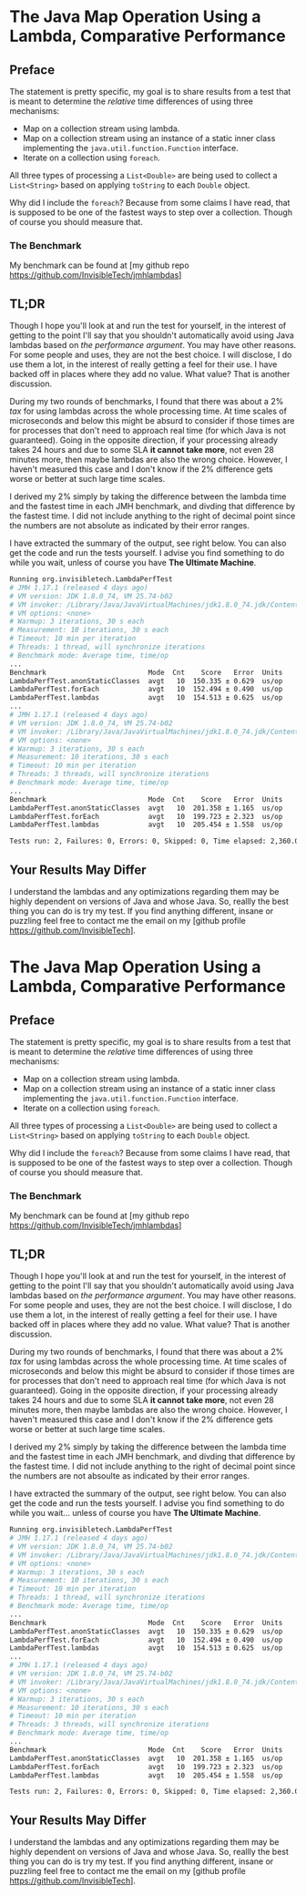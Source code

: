 # The Java Map Operation Using a Lambda, Comparative Performance
## Preface
The statement is pretty specific, my goal is to share results from a test that is meant to determine the *relative* time differences of using three mechanisms:
* Map on a collection stream using lambda.
* Map on a collection stream using an instance of a static inner class implementing the `java.util.function.Function` interface.
* Iterate on a collection using `foreach`.

All three types of processing a `List<Double>`  are being used to collect a `List<String>` based on applying `toString` to each `Double` object.

Why did I include the `foreach`?  Because from some claims I have read, that is supposed to be one of the fastest ways to step over a collection.  Though of course you should measure that.

### The Benchmark
My benchmark can be found at [my github repo https://github.com/InvisibleTech/jmhlambdas] 

## TL;DR
Though I hope you'll look at and run the test for yourself, in the interest of getting to the point I'll say that you shouldn't automatically avoid using Java lambdas based on *the performance argument*.  You may have other reasons. For some people and uses, they are not the best choice.  I will disclose, I do use them a lot, in the interest of really getting a feel for their use.  I have backed off in places where they add no value.  What value?  That is another discussion.

During my two rounds of benchmarks, I found that there was about a 2% *tax* for using lambdas across the whole processing time.  At time scales of microseconds and below this might be absurd to consider if those times are for processes that don't need to approach real time (for which Java is not guaranteed).  Going in the opposite direction, if your processing already takes 24 hours and due to some SLA **it cannot take more**, not even 28 minutes more, then maybe lambdas are also the wrong choice.  However, I haven't measured this case and I don't know if the 2% difference gets worse or better at such large time scales.

I derived my 2% simply by taking the difference between the lambda time and the fastest time in each JMH benchmark, and divding that difference by the fastest time. I did not include anything to the right of decimal point since the numbers are not absolute as indicated by their error ranges.  

I have extracted the summary of the output, see right below.  You can also get the code and run the tests yourself.  I advise you find something to do while you wait, unless of course you have **The Ultimate Machine**.

```bash
Running org.invisibletech.LambdaPerfTest
# JMH 1.17.1 (released 4 days ago)
# VM version: JDK 1.8.0_74, VM 25.74-b02
# VM invoker: /Library/Java/JavaVirtualMachines/jdk1.8.0_74.jdk/Contents/Home/jre/bin/java
# VM options: <none>
# Warmup: 3 iterations, 30 s each
# Measurement: 10 iterations, 30 s each
# Timeout: 10 min per iteration
# Threads: 1 thread, will synchronize iterations
# Benchmark mode: Average time, time/op
...
Benchmark                         Mode  Cnt    Score   Error  Units
LambdaPerfTest.anonStaticClasses  avgt   10  150.335 ± 0.629  us/op
LambdaPerfTest.forEach            avgt   10  152.494 ± 0.490  us/op
LambdaPerfTest.lambdas            avgt   10  154.513 ± 0.625  us/op
...
# JMH 1.17.1 (released 4 days ago)
# VM version: JDK 1.8.0_74, VM 25.74-b02
# VM invoker: /Library/Java/JavaVirtualMachines/jdk1.8.0_74.jdk/Contents/Home/jre/bin/java
# VM options: <none>
# Warmup: 3 iterations, 30 s each
# Measurement: 10 iterations, 30 s each
# Timeout: 10 min per iteration
# Threads: 3 threads, will synchronize iterations
# Benchmark mode: Average time, time/op
...
Benchmark                         Mode  Cnt    Score   Error  Units
LambdaPerfTest.anonStaticClasses  avgt   10  201.358 ± 1.165  us/op
LambdaPerfTest.forEach            avgt   10  199.723 ± 2.323  us/op
LambdaPerfTest.lambdas            avgt   10  205.454 ± 1.558  us/op

Tests run: 2, Failures: 0, Errors: 0, Skipped: 0, Time elapsed: 2,360.062 sec

```
## Your Results May Differ
I understand the lambdas and any optimizations regarding them may be highly dependent on versions of Java and whose Java.  So, reallly the best thing you can do is try my test.  If you find anything different, insane or puzzling feel free to contact me the email on my [github profile https://github.com/InvisibleTech].
# The Java Map Operation Using a Lambda, Comparative Performance
## Preface
The statement is pretty specific, my goal is to share results from a test that is meant to determine the *relative* time differences of using three mechanisms:
* Map on a collection stream using lambda.
* Map on a collection stream using an instance of a static inner class implementing the `java.util.function.Function` interface.
* Iterate on a collection using `foreach`.

All three types of processing a `List<Double>`  are being used to collect a `List<String>` based on applying `toString` to each `Double` object.

Why did I include the `foreach`?  Because from some claims I have read, that is supposed to be one of the fastest ways to step over a collection.  Though of course you should measure that.

### The Benchmark
My benchmark can be found at [my github repo https://github.com/InvisibleTech/jmhlambdas] 

## TL;DR
Though I hope you'll look at and run the test for yourself, in the interest of getting to the point I'll say that you shouldn't automatically avoid using Java lambdas based on *the performance argument*.  You may have other reasons. For some people and uses, they are not the best choice.  I will disclose, I do use them a lot, in the interest of really getting a feel for their use.  I have backed off in places where they add no value.  What value?  That is another discussion.

During my two rounds of benchmarks, I found that there was about a 2% *tax* for using lambdas across the whole processing time.  At time scales of microseconds and below this might be absurd to consider if those times are for processes that don't need to approach real time (for which Java is not guaranteed).  Going in the opposite direction, if your processing already takes 24 hours and due to some SLA **it cannot take more**, not even 28 minutes more, then maybe lambdas are also the wrong choice.  However, I haven't measured this case and I don't know if the 2% difference gets worse or better at such large time scales.

I derived my 2% simply by taking the difference between the lambda time and the fastest time in each JMH benchmark, and divding that difference by the fastest time. I did not include anything to the right of decimal point since the numbers are not absoulte as indicated by their error ranges.  

I have extracted the summary of the output, see right below.  You can also get the code and run the tests yourself.  I advise you find something to do while you wait... unless of course you have **The Ultimate Machine**.

```bash
Running org.invisibletech.LambdaPerfTest
# JMH 1.17.1 (released 4 days ago)
# VM version: JDK 1.8.0_74, VM 25.74-b02
# VM invoker: /Library/Java/JavaVirtualMachines/jdk1.8.0_74.jdk/Contents/Home/jre/bin/java
# VM options: <none>
# Warmup: 3 iterations, 30 s each
# Measurement: 10 iterations, 30 s each
# Timeout: 10 min per iteration
# Threads: 1 thread, will synchronize iterations
# Benchmark mode: Average time, time/op
...
Benchmark                         Mode  Cnt    Score   Error  Units
LambdaPerfTest.anonStaticClasses  avgt   10  150.335 ± 0.629  us/op
LambdaPerfTest.forEach            avgt   10  152.494 ± 0.490  us/op
LambdaPerfTest.lambdas            avgt   10  154.513 ± 0.625  us/op
...
# JMH 1.17.1 (released 4 days ago)
# VM version: JDK 1.8.0_74, VM 25.74-b02
# VM invoker: /Library/Java/JavaVirtualMachines/jdk1.8.0_74.jdk/Contents/Home/jre/bin/java
# VM options: <none>
# Warmup: 3 iterations, 30 s each
# Measurement: 10 iterations, 30 s each
# Timeout: 10 min per iteration
# Threads: 3 threads, will synchronize iterations
# Benchmark mode: Average time, time/op
...
Benchmark                         Mode  Cnt    Score   Error  Units
LambdaPerfTest.anonStaticClasses  avgt   10  201.358 ± 1.165  us/op
LambdaPerfTest.forEach            avgt   10  199.723 ± 2.323  us/op
LambdaPerfTest.lambdas            avgt   10  205.454 ± 1.558  us/op

Tests run: 2, Failures: 0, Errors: 0, Skipped: 0, Time elapsed: 2,360.062 sec

```
## Your Results May Differ
I understand the lambdas and any optimizations regarding them may be highly dependent on versions of Java and whose Java.  So, reallly the best thing you can do is try my test.  If you find anything different, insane or puzzling feel free to contact me the email on my [github profile https://github.com/InvisibleTech].
